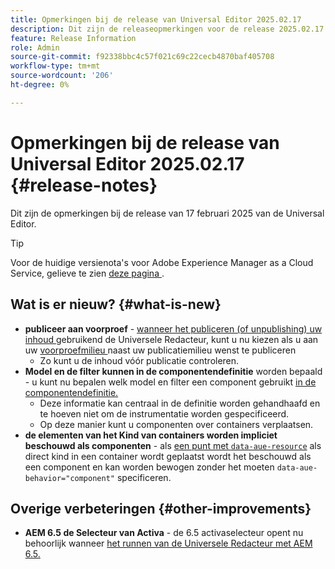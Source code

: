 ```yaml
---
title: Opmerkingen bij de release van Universal Editor 2025.02.17
description: Dit zijn de releaseopmerkingen voor de release 2025.02.17 van de Universal Editor.
feature: Release Information
role: Admin
source-git-commit: f92338bbc4c57f021c69c22cecb4870baf405708
workflow-type: tm+mt
source-wordcount: '206'
ht-degree: 0%

---
```



# Opmerkingen bij de release van Universal Editor 2025.02.17 {#release-notes}

Dit zijn de opmerkingen bij de release van 17 februari 2025 van de Universal Editor.

>[!TIP]
>
>Voor de huidige versienota&#39;s voor Adobe Experience Manager as a Cloud Service, gelieve te zien [ deze pagina ](/help/release-notes/release-notes-cloud/release-notes-current.md).

## Wat is er nieuw? {#what-is-new}

* **publiceer aan voorproef** - [ wanneer het publiceren (of unpublishing) uw inhoud ](/help/sites-cloud/authoring/universal-editor/publishing.md) gebruikend de Universele Redacteur, kunt u nu kiezen als u aan uw [ voorproefmilieu ](/help/sites-cloud/authoring/sites-console/previewing-content.md) naast uw publicatiemilieu wenst te publiceren
   * Zo kunt u de inhoud vóór publicatie controleren.
* **Model en de filter kunnen in de componentendefinitie** worden bepaald - u kunt nu bepalen welk model en filter een component gebruikt [ in de componentendefinitie.](/help/implementing/universal-editor/component-definition.md#template)
   * Deze informatie kan centraal in de definitie worden gehandhaafd en te hoeven niet om de instrumentatie worden gespecificeerd.
   * Op deze manier kunt u componenten over containers verplaatsen.
* **de elementen van het Kind van containers worden impliciet beschouwd als componenten** - als [ een punt met `data-aue-resource`](/help/implementing/universal-editor/attributes-types.md#data-properties) als direct kind in een container wordt geplaatst wordt het beschouwd als een component en kan worden bewogen zonder het moeten `data-aue-behavior="component"` specificeren.

## Overige verbeteringen {#other-improvements}

* **AEM 6.5 de Selecteur van Activa** - de 6.5 activaselecteur opent nu behoorlijk wanneer [ het runnen van de Universele Redacteur met AEM 6.5.](https://experienceleague.adobe.com/nl/docs/experience-manager-65/content/implementing/developing/headless/universal-editor/introduction)
